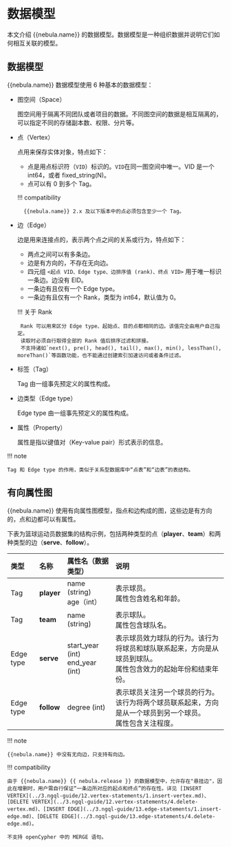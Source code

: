 # 数据模型

本文介绍 {{nebula.name}} 的数据模型。数据模型是一种组织数据并说明它们如何相互关联的模型。

## 数据模型

{{nebula.name}} 数据模型使用 6 种基本的数据模型：

- 图空间（Space）

  图空间用于隔离不同团队或者项目的数据。不同图空间的数据是相互隔离的，可以指定不同的存储副本数、权限、分片等。

- 点（Vertex）

  点用来保存实体对象，特点如下：

  - 点是用点标识符（`VID`）标识的。`VID`在同一图空间中唯一。VID 是一个 int64，或者 fixed_string(N)。
  - 点可以有 0 到多个 Tag。
  
  !!! compatibility

        {{nebula.name}} 2.x 及以下版本中的点必须包含至少一个 Tag。

- 边（Edge）

  边是用来连接点的，表示两个点之间的关系或行为，特点如下：
  
  - 两点之间可以有多条边。
  - 边是有方向的，不存在无向边。
  - 四元组 `<起点 VID、Edge type、边排序值 (rank)、终点 VID>` 用于唯一标识一条边。边没有 EID。
  - 一条边有且仅有一个 Edge type。
  - 一条边有且仅有一个 Rank，类型为 int64，默认值为 0。

  !!! 关于 Rank

       Rank 可以用来区分 Edge type、起始点、目的点都相同的边。该值完全由用户自己指定。       
       读取时必须自行取得全部的 Rank 值后排序过滤和拼接。       
       不支持诸如`next(), pre(), head(), tail(), max(), min(), lessThan(), moreThan()`等函数功能，也不能通过创建索引加速访问或者条件过滤。 

- 标签（Tag）

  Tag 由一组事先预定义的属性构成。

- 边类型（Edge type）

  Edge type 由一组事先预定义的属性构成。

- 属性（Property）

  属性是指以键值对（Key-value pair）形式表示的信息。

!!! note

    Tag 和 Edge type 的作用，类似于关系型数据库中“点表”和“边表”的表结构。

## 有向属性图

{{nebula.name}} 使用有向属性图模型，指点和边构成的图，这些边是有方向的，点和边都可以有属性。

下表为篮球运动员数据集的结构示例，包括两种类型的点（**player**、**team**）和两种类型的边（**serve**、**follow**）。

| 类型 | 名称 | 属性名（数据类型） | 说明 |
| :--- | :--- | :---| :--- |
|Tag|  **player**      | name (string) </br>age（int）  | 表示球员。</br>属性包含姓名和年龄。  |
|Tag|   **team** |  name (string) |  表示球队。</br>属性包含球队名。 |
|Edge type|  **serve**  |  start_year (int) </br> end_year (int) | 表示球员效力球队的行为。该行为将球员和球队联系起来，方向是从球员到球队。</br>属性包含效力的起始年份和结束年份。  |
|Edge type|  **follow**  | degree (int)  | 表示球员关注另一个球员的行为。该行为将两个球员联系起来，方向是从一个球员到另一个球员。</br>属性包含关注程度。  |

!!! note

    {{nebula.name}} 中没有无向边，只支持有向边。

!!! compatibility
    
    由于 {{nebula.name}} {{ nebula.release }} 的数据模型中，允许存在"悬挂边"，因此在增删时，用户需自行保证“一条边所对应的起点和终点”的存在性。详见 [INSERT VERTEX](../3.ngql-guide/12.vertex-statements/1.insert-vertex.md)、[DELETE VERTEX](../3.ngql-guide/12.vertex-statements/4.delete-vertex.md)、[INSERT EDGE](../3.ngql-guide/13.edge-statements/1.insert-edge.md)、[DELETE EDGE](../3.ngql-guide/13.edge-statements/4.delete-edge.md)。

    不支持 openCypher 中的 MERGE 语句。

